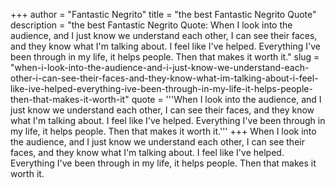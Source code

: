+++
author = "Fantastic Negrito"
title = "the best Fantastic Negrito Quote"
description = "the best Fantastic Negrito Quote: When I look into the audience, and I just know we understand each other, I can see their faces, and they know what I'm talking about. I feel like I've helped. Everything I've been through in my life, it helps people. Then that makes it worth it."
slug = "when-i-look-into-the-audience-and-i-just-know-we-understand-each-other-i-can-see-their-faces-and-they-know-what-im-talking-about-i-feel-like-ive-helped-everything-ive-been-through-in-my-life-it-helps-people-then-that-makes-it-worth-it"
quote = '''When I look into the audience, and I just know we understand each other, I can see their faces, and they know what I'm talking about. I feel like I've helped. Everything I've been through in my life, it helps people. Then that makes it worth it.'''
+++
When I look into the audience, and I just know we understand each other, I can see their faces, and they know what I'm talking about. I feel like I've helped. Everything I've been through in my life, it helps people. Then that makes it worth it.
